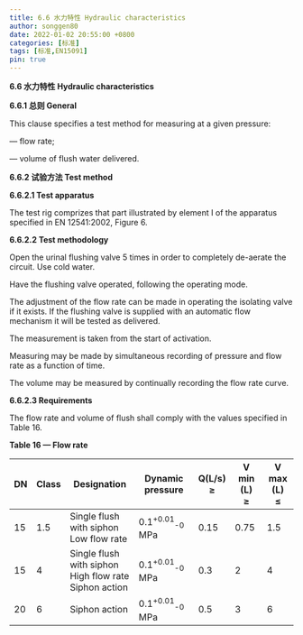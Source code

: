 ```yaml
---
title: 6.6 水力特性 Hydraulic characteristics
author: songgen80
date: 2022-01-02 20:55:00 +0800
categories: [标准]
tags: [标准,EN15091]
pin: true
---
```


**6.6 水力特性 Hydraulic characteristics**

**6.6.1 总则 General**

This clause specifies a test method for measuring at a given pressure:

— flow rate;

— volume of flush water delivered.

**6.6.2  试验方法 Test method**

**6.6.2.1 Test apparatus**

The test rig comprizes that part illustrated by element I of the apparatus specified in EN 12541:2002, Figure 6. 

**6.6.2.2 Test methodology**

Open the urinal flushing valve 5 times in order to completely de-aerate the circuit. Use cold water. 

Have the flushing valve operated, following the operating mode.

The adjustment of the flow rate can be made in operating the isolating valve if it exists. If the flushing valve is supplied with an automatic flow mechanism it will be tested as delivered.

The measurement is taken from the start of activation.

Measuring may be made by simultaneous recording of pressure and flow rate as a function of time.

The volume may be measured by continually recording the flow rate curve.

**6.6.2.3 Requirements**

The flow rate and volume of flush shall comply with the values specified in Table 16.

**Table 16 — Flow rate**

| DN   | Class | Designation                                                 | Dynamic pressure | Q(L/s)<br>≥ | V min (L)<br>≥ | V max (L)<br>≤ |
| ---- | ----- | ----------------------------------------------------------- | ---- | ------------- | ---------------- | ----------- |
| 15   | 1.5   | Single flush with siphon<br>Low flow rate                   | 0.1<sup>+0.01</sup><sub>-0</sub> MPa | 0.15          | 0.75             | 1.5         |
| 15   | 4     | Single flush with siphon<br>High flow rate<br>Siphon action | 0.1<sup>+0.01</sup><sub>-0</sub> MPa | 0.3           | 2                | 4           |
| 20   | 6     | Siphon action                                               | 0.1<sup>+0.01</sup><sub>-0</sub> MPa | 0.5           | 3                | 6           |

